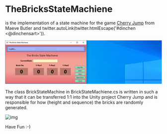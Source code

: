 # TheBricksStateMachiene
is the implementation of a state machine for the game [Cherry Jump](http://cherryjump.de) from Maeve Butler and twitter.autoLink(twitter.htmlEscape('#dinchen <@dinchensart>')).

![img](https://github.com/uhwgmxorg/TheBricksStateMachiene/blob/master/Doc/77_1.gif)

The class BrickStateMachine in BrickStateMachiene.cs is written in such a way that it can be transferred 1:1 into the Unity project Cherry Jump and is responsible for how (height and sequence) the bricks are randomly generated.

![img](https://github.com/uhwgmxorg/TheBricksStateMachiene/blob/master/Doc/cherry_run_02.gif)

Have Fun :-)

